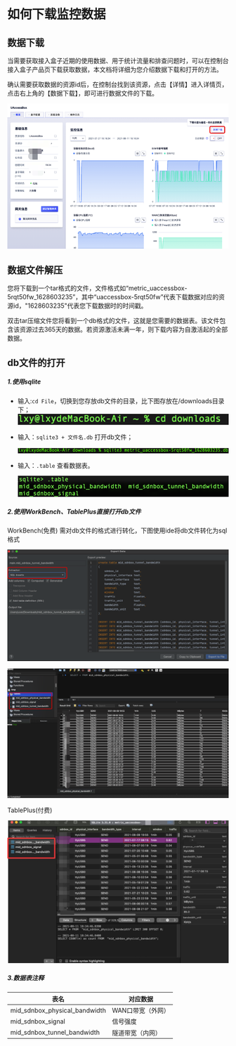 # 如何下载监控数据



## 数据下载

当需要获取接入盒子近期的使用数据、用于统计流量和排查问题时，可以在控制台接入盒子产品页下载获取数据，本文档将详细为您介绍数据下载和打开的方法。

确认需要获取数据的资源id后，在控制台找到该资源，点击【详情】进入详情页，点击右上角的【数据下载】，即可进行数据文件的下载。

![monitoring3](../images/monitoring3.png)



## 数据文件解压

您将下载到一个tar格式的文件，文件格式如“metric_uaccessbox-5rqt50fw_1628603235”，其中“uaccessbox-5rqt50fw”代表下载数据对应的资源id，"1628603235"代表您下载数据时的时间戳。

双击tar压缩文件您将看到一个db格式的文件，这就是您需要的数据表。该文件包含该资源过去365天的数据。若资源激活未满一年，则下载内容为自激活起的全部数据。



## db文件的打开

##### 1.使用sqlite

- 输入:`cd File`，切换到您存放db文件的目录，比下图存放在/downloads目录下；![](../images/download.png)

- 输入：`sqlite3 + 文件名.db` 打开db文件；

  ![](../images/download1.png)

- 输入：`.table`  查看数据表。       

  ![](../images/download2.png)                               

##### 2.使用WorkBench、TablePlus直接打开db文件

WorkBench(免费) 需对db文件的格式进行转化，下图使用ide将db文件转化为sql格式

![download4](../images/download4.png)

![download3](../images/download3.png)

TablePlus(付费)

![monitoring4](../images/monitoring4.png)

##### 3.数据表注释

| 表名                            | 对应数据            |
| ------------------------------- | ------------------- |
| mid_sdnbox_physical_bandwidth   | WAN口带宽（外网） |
| mid_sdnbox_signal               | 信号强度           |
| mid_sdnbox_tunnel_bandwidth     | 隧道带宽（内网） |

